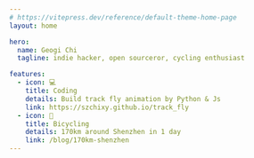 ```yaml
---
# https://vitepress.dev/reference/default-theme-home-page
layout: home

hero:
  name: Geogi Chi
  tagline: indie hacker, open sourceror, cycling enthusiast

features:
  - icon: 💻
    title: Coding
    details: Build track fly animation by Python & Js
    link: https://szchixy.github.io/track_fly
  - icon: 🚴
    title: Bicycling
    details: 170km around Shenzhen in 1 day
    link: /blog/170km-shenzhen
---
```

